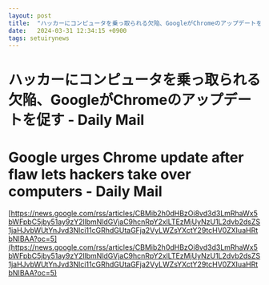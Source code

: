 ```yaml
---
layout: post
title:  "ハッカーにコンピュータを乗っ取られる欠陥、GoogleがChromeのアップデートを促す - Daily Mail"
date:   2024-03-31 12:34:15 +0900
tags: setuirynews 
---
```


# ハッカーにコンピュータを乗っ取られる欠陥、GoogleがChromeのアップデートを促す - Daily Mail



# Google urges Chrome update after flaw lets hackers take over computers - Daily Mail

[https://news.google.com/rss/articles/CBMib2h0dHBzOi8vd3d3LmRhaWx5bWFpbC5jby51ay9zY2llbmNldGVjaC9hcnRpY2xlLTEzMjUyNzU1L2dvb2dsZS1jaHJvbWUtYnJvd3Nlci11cGRhdGUtaGFja2VyLWZsYXctY29tcHV0ZXIuaHRtbNIBAA?oc=5](https://news.google.com/rss/articles/CBMib2h0dHBzOi8vd3d3LmRhaWx5bWFpbC5jby51ay9zY2llbmNldGVjaC9hcnRpY2xlLTEzMjUyNzU1L2dvb2dsZS1jaHJvbWUtYnJvd3Nlci11cGRhdGUtaGFja2VyLWZsYXctY29tcHV0ZXIuaHRtbNIBAA?oc=5)

